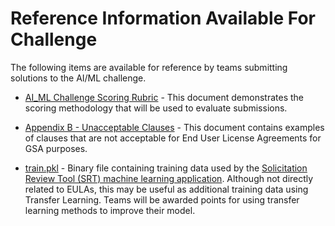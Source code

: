 # Reference Information Available For Challenge

The following items are available for reference by teams submitting solutions to the AI/ML challenge.


* [AI_ML Challenge Scoring Rubric](AI_ML%20Challenge%20Scoring%20Rubric.pdf) - This document demonstrates the scoring methodology that will be used to evaluate submissions.

* [Appendix B - Unacceptable Clauses](appendix_b_unacceptable_clauses.pdf) - This document contains examples of clauses that are not acceptable for End User License Agreements for GSA purposes.

* [train.pkl](train.pkl) - Binary file containing training data used by the [Solicitation Review Tool (SRT) machine learning application](https://github.com/GSA/srt-fbo-scraper). Although not directly related to EULAs, this may be useful as additional training data using Transfer Learning. Teams will be awarded points for using transfer learning methods to improve their model. 

